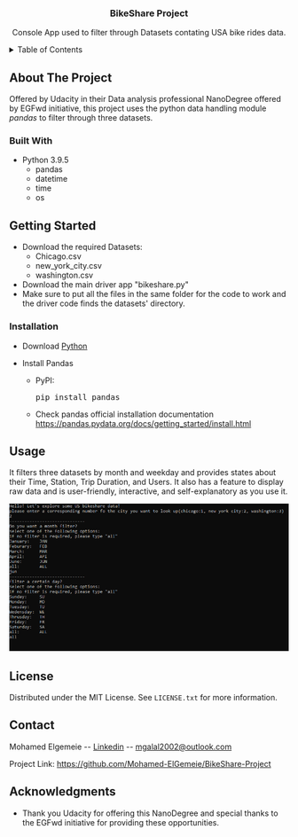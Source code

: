 
<h3 align="center">BikeShare Project</h3>

  <p align="center">
    Console App used to filter through Datasets contating USA bike rides data.
    <br />
</div>


<!-- TABLE OF CONTENTS -->
<details>
  <summary>Table of Contents</summary>
  <ol>
    <li>
      <a href="#about-the-project">About The Project</a>
      <ul>
        <li><a href="#built-with">Built With</a></li>
      </ul>
    </li>
    <li>
      <a href="#getting-started">Getting Started</a>
      <ul>
        <li><a href="#installation">Installation</a></li>
      </ul>
    </li>
    <li><a href="#usage">Usage</a></li>
    <li><a href="#license">License</a></li>
    <li><a href="#contact">Contact</a></li>
    <li><a href="#acknowledgments">Acknowledgments</a></li>
  </ol>
</details>



<!-- ABOUT THE PROJECT -->
## About The Project

Offered by Udacity in their Data analysis professional NanoDegree offered by EGFwd initiative, this project uses the python data handling module *pandas* to filter through three datasets.
 

### Built With

* Python 3.9.5
    * pandas
    * datetime
    * time
    * os




<!-- GETTING STARTED -->
## Getting Started
* Download the required Datasets:<br>
    * Chicago.csv
    * new_york_city.csv
    * washington.csv
* Download the main driver app "bikeshare.py"
* Make sure to put all the files in the same folder for the code to work  and the driver code finds the datasets' directory.



### Installation

* Download [Python](https://www.python.org/downloads/release/python-395/)

* Install Pandas

    * PyPI: <pre>pip install pandas</pre>
    * Check pandas official installation documentation https://pandas.pydata.org/docs/getting_started/install.html
    
## Usage

It filters three datasets by month and weekday and provides states about their Time, Station, Trip Duration, and Users. It also has a feature to display raw data and is user-friendly, interactive, and self-explanatory as you use it.

![alt text](https://github.com/Mohamed-ElGemeie/BikeShare-Project/blob/main/bike.PNG?raw=True)








<!-- LICENSE -->
## License

Distributed under the MIT License. See `LICENSE.txt` for more information.



<!-- CONTACT -->
## Contact

Mohamed Elgemeie -- [Linkedin](https://www.linkedin.com/in/mohamed-elgemeie/) -- mgalal2002@outlook.com

Project Link: https://github.com/Mohamed-ElGemeie/BikeShare-Project




<!-- ACKNOWLEDGMENTS -->
## Acknowledgments

* Thank you Udacity for offering this NanoDegree and special thanks to the EGFwd initiative for providing these opportunities.
